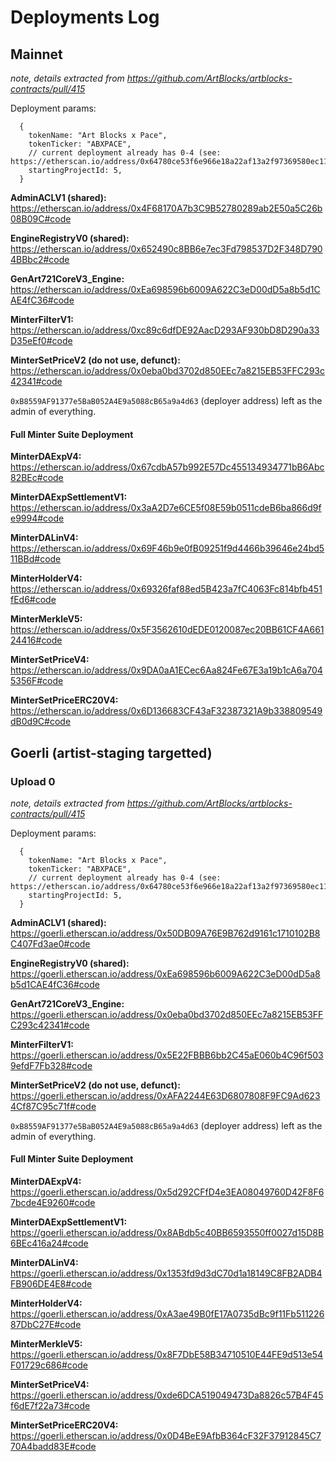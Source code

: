# Deployments Log


## Mainnet

*note, details extracted from https://github.com/ArtBlocks/artblocks-contracts/pull/415*

Deployment params:

```
  {
    tokenName: "Art Blocks x Pace",
    tokenTicker: "ABXPACE",
    // current deployment already has 0-4 (see: https://etherscan.io/address/0x64780ce53f6e966e18a22af13a2f97369580ec11)
    startingProjectId: 5,
  }
```

**AdminACLV1 (shared):** https://etherscan.io/address/0x4F68170A7b3C9B52780289ab2E50a5C26b08B09C#code

**EngineRegistryV0 (shared):** https://etherscan.io/address/0x652490c8BB6e7ec3Fd798537D2F348D7904BBbc2#code

**GenArt721CoreV3_Engine:** https://etherscan.io/address/0xEa698596b6009A622C3eD00dD5a8b5d1CAE4fC36#code

**MinterFilterV1:** https://etherscan.io/address/0xc89c6dfDE92AacD293AF930bD8D290a33D35eEf0#code

**MinterSetPriceV2 (do not use, defunct):** https://etherscan.io/address/0x0eba0bd3702d850EEc7a8215EB53FFC293c42341#code

`0xB8559AF91377e5BaB052A4E9a5088cB65a9a4d63` (deployer address) left as the admin of everything.

#### Full Minter Suite Deployment

**MinterDAExpV4:**
https://etherscan.io/address/0x67cdbA57b992E57Dc455134934771bB6Abc82BEc#code

**MinterDAExpSettlementV1:**
https://etherscan.io/address/0x3aA2D7e6CE5f08E59b0511cdeB6ba866d9fe9994#code

**MinterDALinV4:**
https://etherscan.io/address/0x69F46b9e0fB09251f9d4466b39646e24bd511BBd#code

**MinterHolderV4:**
https://etherscan.io/address/0x69326faf88ed5B423a7fC4063Fc814bfb451fEd6#code

**MinterMerkleV5:**
https://etherscan.io/address/0x5F3562610dEDE0120087ec20BB61CF4A66124416#code

**MinterSetPriceV4:**
https://etherscan.io/address/0x9DA0aA1ECec6Aa824Fe67E3a19b1cA6a7045356F#code

**MinterSetPriceERC20V4:**
https://etherscan.io/address/0x6D136683CF43aF32387321A9b338809549dB0d9C#code


## Goerli (artist-staging targetted)

### Upload 0

*note, details extracted from https://github.com/ArtBlocks/artblocks-contracts/pull/415*

Deployment params:

```
  {
    tokenName: "Art Blocks x Pace",
    tokenTicker: "ABXPACE",
    // current deployment already has 0-4 (see: https://etherscan.io/address/0x64780ce53f6e966e18a22af13a2f97369580ec11)
    startingProjectId: 5,
  }
```

**AdminACLV1 (shared):** https://goerli.etherscan.io/address/0x50DB09A76E9B762d9161c1710102B8C407Fd3ae0#code

**EngineRegistryV0 (shared):** https://goerli.etherscan.io/address/0xEa698596b6009A622C3eD00dD5a8b5d1CAE4fC36#code

**GenArt721CoreV3_Engine:** https://goerli.etherscan.io/address/0x0eba0bd3702d850EEc7a8215EB53FFC293c42341#code

**MinterFilterV1:** https://goerli.etherscan.io/address/0x5E22FBBB6bb2C45aE060b4C96f5039efdF7Fb328#code

**MinterSetPriceV2 (do not use, defunct):** https://goerli.etherscan.io/address/0xAFA2244E63D6807808F9FC9Ad6234Cf87C95c71f#code

`0xB8559AF91377e5BaB052A4E9a5088cB65a9a4d63` (deployer address) left as the admin of everything.

#### Full Minter Suite Deployment

**MinterDAExpV4:**
https://goerli.etherscan.io/address/0x5d292CFfD4e3EA08049760D42F8F67bcde4E9260#code

**MinterDAExpSettlementV1:**
https://goerli.etherscan.io/address/0x8ABdb5c40BB6593550ff0027d15D8B6BEc416a24#code

**MinterDALinV4:**
https://goerli.etherscan.io/address/0x1353fd9d3dC70d1a18149C8FB2ADB4FB906DE4E8#code

**MinterHolderV4:**
https://goerli.etherscan.io/address/0xA3ae49B0fE17A0735dBc9f11Fb51122687DbC27E#code

**MinterMerkleV5:**
https://goerli.etherscan.io/address/0x8F7DbE58B34710510E44FE9d513e54F01729c686#code

**MinterSetPriceV4:**
https://goerli.etherscan.io/address/0xde6DCA519049473Da8826c57B4F45f6dE7f22a73#code

**MinterSetPriceERC20V4:**
https://goerli.etherscan.io/address/0x0D4BeE9AfbB364cF32F37912845C770A4badd83E#code
